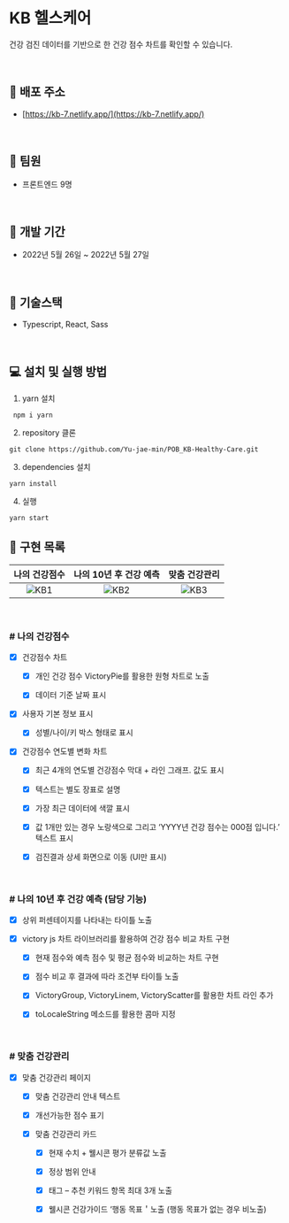 # KB 헬스케어

건강 검진 데이터를 기반으로 한 건강 점수 차트를 확인할 수 있습니다.

<br />

## 🎉 **배포 주소**

- [https://kb-7.netlify.app/](https://kb-7.netlify.app/)

<br />

## 👬 **팀원**

- 프론트엔드 9명

<br>

## 📅 **개발 기간**

- 2022년 5월 26일 ~ 2022년 5월 27일

<br />

## 🔧 **기술스택**

- Typescript, React, Sass

<br />

## 💻 **설치 및 실행 방법**

1. yarn 설치

```
 npm i yarn
```

2. repository 클론

```
git clone https://github.com/Yu-jae-min/POB_KB-Healthy-Care.git
```

3. dependencies 설치

```
yarn install
```

4. 실행

```
yarn start
```

## 📒 **구현 목록**

|나의 건강점수|나의 10년 후 건강 예측|맞춤 건강관리|
|:-:|:-:|:-:|
|![KB1](https://user-images.githubusercontent.com/69314161/170706846-b0f709b9-7618-4ac5-86f6-a2345b0b672a.png)|![KB2](https://user-images.githubusercontent.com/69314161/170707159-5fa01938-ec2e-47e3-a016-aced314ac74f.png)|![KB3](https://user-images.githubusercontent.com/69314161/170706892-369c1c13-92ce-458a-884f-ab25ddfa645b.png)|

<br />

### # 나의 건강점수

- [x] 건강점수 차트

    - [x] 개인 건강 점수 VictoryPie를 활용한 원형 차트로 노출

    - [x] 데이터 기준 날짜 표시

- [x] 사용자 기본 정보 표시

    - [x] 성별/나이/키 박스 형태로 표시

- [x] 건강점수 연도별 변화 차트

    - [x] 최근 4개의 연도별 건강점수 막대 + 라인 그래프. 값도 표시

    - [x] 텍스트는 별도 장표로 설명

    - [x] 가장 최근 데이터에 색깔 표시

    - [x] 값 1개만 있는 경우 노랑색으로 그리고 ‘YYYY년 건강 점수는 000점 입니다.’ 텍스트 표시

    - [x] 검진결과 상세 화면으로 이동 (UI만 표시)

<br>

### # 나의 10년 후 건강 예측 (담당 기능)

- [x] 상위 퍼센테이지를 나타내는 타이틀 노출

- [x] victory js 차트 라이브러리를 활용하여 건강 점수 비교 차트 구현

    - [x] 현재 점수와 예측 점수 및 평균 점수와 비교하는 차트 구현

    - [x] 점수 비교 후 결과에 따라 조건부 타이틀 노출

    - [x] VictoryGroup, VictoryLinem, VictoryScatter를 활용한 차트 라인 추가

    - [x] toLocaleString 메소드를 활용한 콤마 지정

<br>

### # 맞춤 건강관리

- [x] 맞춤 건강관리 페이지

    - [x] 맞춤 건강관리 안내 텍스트

    - [x] 개선가능한 점수 표기

    - [x] 맞춤 건강관리 카드

        - [x] 현재 수치 + 웰시콘 평가 분류값 노출

        - [x] 정상 범위 안내

        - [x] 태그 – 추천 키워드 항목 최대 3개 노출

        - [x] 웰시콘 건강가이드 ‘행동 목표＇노출 (행동 목표가 없는 경우 비노출)

<br>
